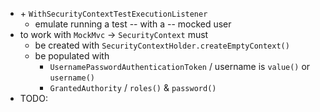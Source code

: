 * \+ `WithSecurityContextTestExecutionListener`
  * emulate running a test -- with a -- mocked user
* to work with `MockMvc` -> `SecurityContext` must 
  * be created with `SecurityContextHolder.createEmptyContext()`
  * be populated with
    * `UsernamePasswordAuthenticationToken` / username is `value()` or `username()`
    * `GrantedAuthority` / `roles()` & `password()`
* TODO: